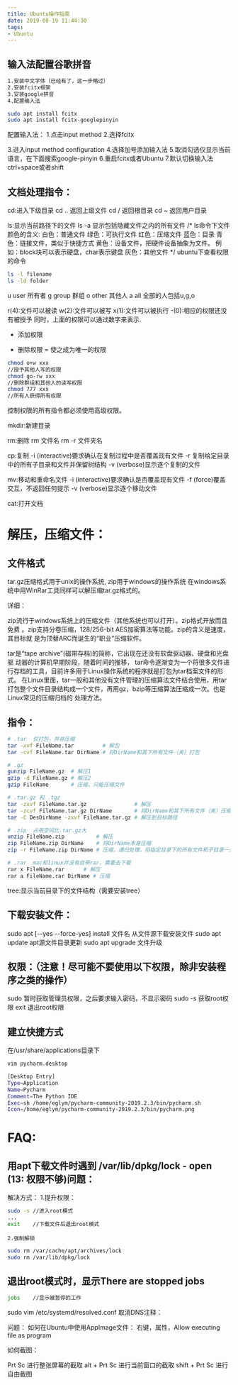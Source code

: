 ```yaml
---
title: Ubuntu操作指南
date: 2019-08-19 11:44:30
tags: 
- Ubuntu
---
```


## 输入法配置谷歌拼音

```bash
1.安装中文字体（已经有了，这一步略过）
2.安装fcitx框架
3.安装google拼音
4.配置输入法
```

```bash
sudo apt install fcitx
sudo apt install fcitx-googlepinyin
```

配置输入法：
1.点击input method
2.选择fcitx

3.进入input method configuration
4.选择加号添加输入法
5.取消勾选仅显示当前语言，在下面搜索google-pinyin
6.重启fcitx或者Ubuntu
7.默认切换输入法ctrl+space或者shift

## 文档处理指令：

cd:进入下级目录
cd ..	返回上级文件
cd /	返回根目录
cd ~	返回用户目录

ls:显示当前路径下的文件
ls -a	显示包括隐藏文件之内的所有文件
/*
ls命令下文件颜色的含义:
白色：普通文件
绿色：可执行文件
红色：压缩文件
蓝色：目录
青色：链接文件，类似于快捷方式
黄色：设备文件，把硬件设备抽象为文件。
	例如：block块可以表示硬盘，char表示键盘
灰色：其他文件
*/
ubuntu下查看权限的命令
```bash
ls -l filename
ls -ld folder
```
u	user 所有者
g	group 群组
o	other 其他人
a	all 全部的人包括u,g,o

r(4):文件可以被读
w(2):文件可以被写
x(1):文件可以被执行
-(0):相应的权限还没有被授予
同时，上面的权限可以通过数字来表示.

+ 添加权限
- 删除权限
= 使之成为唯一的权限

```bash
chmod o+w xxx
//授予其他人写的权限
chmod go-rw xxx
//删除群组和其他人的读写权限
chmod 777 xxx
//所有人获得所有权限
```
控制权限的所有指令都必须使用高级权限。

mkdir:新建目录

rm:删除
rm 文件名
rm -r 文件夹名

cp:复制
-i	(interactive)要求确认在复制过程中是否覆盖现有文件
-r	复制给定目录中的所有子目录和文件并保留树结构
-v	(verbose)显示逐个复制的文件

mv:移动和重命名文件
-i	(interactive)要求确认是否覆盖现有文件
-f	(force)覆盖交互，不返回任何提示
-v	(verbose)显示逐个移动文件

cat:打开文档


# 解压，压缩文件：

## 文件格式

tar.gz压缩格式用于unix的操作系统,
zip用于windows的操作系统
在windows系统中用WinRar工具同样可以解压缩tar.gz格式的。

详细：

zip流行于windows系统上的压缩文件（其他系统也可以打开）。zip格式开放而且免费 。zip支持分卷压缩，128/256-bit AES加密算法等功能。zip的含义是速度，其目标就 是为顶替ARC而诞生的“职业”压缩软件。

tar是“tape archive”(磁带存档)的简称，它出现在还没有软盘驱动器、硬盘和光盘驱 动器的计算机早期阶段，随着时间的推移， tar命令逐渐变为一个将很多文件进行存档的工具，目前许多用于Linux操作系统的程序就是打包为tar档案文件的形式。 在Linux里面，tar一般和其他没有文件管理的压缩算法文件结合使用，用tar打包整个文件目录结构成一个文件，再用gz，bzip等压缩算法压缩成一次。也是Linux常见的压缩归档的 处理方法。
## 指令：
```bash
# .tar	仅打包，并非压缩
tar -xvf FileName.tar         # 解包
tar -cvf FileName.tar DirName # 将DirName和其下所有文件（夹）打包

# .gz
gunzip FileName.gz  # 解压1
gzip -d FileName.gz # 解压2
gzip FileName       # 压缩，只能压缩文件

# .tar.gz 和 .tgz
tar -zxvf FileName.tar.gz               # 解压
tar -zcvf FileName.tar.gz DirName       # 将DirName和其下所有文件（夹）压缩
tar -C DesDirName -zxvf FileName.tar.gz # 解压到目标路径

# .zip	占用空间比.tar.gz大
unzip FileName.zip          # 解压
zip FileName.zip DirName    # 将DirName本身压缩
zip -r FileName.zip DirName # 压缩，递归处理，将指定目录下的所有文件和子目录一并压缩

# .rar	mac和linux并没有自带rar，需要去下载
rar x FileName.rar      # 解压
rar a FileName.rar DirName # 压缩
```
tree:显示当前目录下的文件结构（需要安装tree）

## 下载安装文件：
sudo apt [--yes --force-yes] install  文件名	从文件源下载安装文件
sudo apt update		apt源文件目录更新
sudo apt upgrade	文件升级


## 权限：（注意！尽可能不要使用以下权限，除非安装程序之类的操作）
sudo	暂时获取管理员权限，之后要求输入密码，不显示密码
sudo -s 获取root权限
exit	退出root权限

## 建立快捷方式
在/usr/share/applications目录下
```bash
vim pycharm.desktop

[Desktop Entry]
Type=Application
Name=Pycharm
Comment=The Python IDE
Exec=sh /home/eglym/pycharm-community-2019.2.3/bin/pycharm.sh
Icon=/home/eglym/pycharm-community-2019.2.3/bin/pycharm.png

```

# FAQ:
## 用apt下载文件时遇到 /var/lib/dpkg/lock - open (13: 权限不够)问题：
解决方式：
	1.提升权限：
```bash
sudo -s //进入root模式
...
exit	//下载文件后退出root模式

```
	2.强制解锁
```bash
sudo rm /var/cache/apt/archives/lock
sudo rm /var/lib/dpkg/lock
```

## 退出root模式时，显示There are stopped jobs
```bash
jobs	//显示被暂停的工作
```

sudo vim /etc/systemd/resolved.conf
取消DNS注释：


问题：
如何在Ubuntu中使用AppImage文件：
右键，属性，Allow executing file as program

如何截图：

Prt Sc
进行整张屏幕的截取
alt + Prt Sc
进行当前窗口的截取
shift + Prt Sc
进行自由截图
